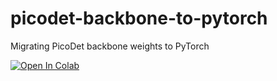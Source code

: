 # picodet-backbone-to-pytorch
Migrating PicoDet backbone weights to PyTorch


[![Open In Colab](https://colab.research.google.com/assets/colab-badge.svg)](https://colab.research.google.com/github/lime-j/picodet-backbone-to-pytorch/)
